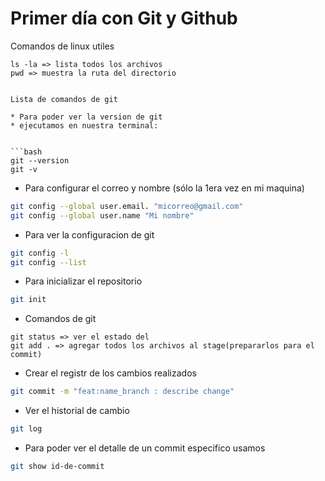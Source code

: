 # Primer día con Git y Github

Comandos de linux utiles
```ksh
ls -la => lista todos los archivos
pwd => muestra la ruta del directorio


Lista de comandos de git

* Para poder ver la version de git
* ejecutamos en nuestra terminal: 


```bash
git --version
git -v
```

* Para configurar el correo y  nombre (sólo la 1era vez en mi maquina)


```bash
git config --global user.email. "micorreo@gmail.com"
git config --global user.name "Mi nombre"
```

* Para ver la configuracion de git
```bash
git config -l
git config --list
```
* Para inicializar el repositorio
```bash
git init
```

* Comandos de git
```git
git status => ver el estado del 
git add . => agregar todos los archivos al stage(prepararlos para el commit)
```

* Crear el registr de los cambios realizados
```bash
git commit -m "feat:name_branch : describe change"
```

* Ver el historial de cambio
```bash
git log
```

* Para poder ver el detalle de un commit especifico usamos
```bash
git show id-de-commit
```